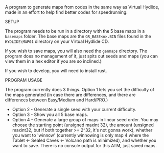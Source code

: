 A program to generate maps from codes in the same way as Virtual Hydlide, made in an effort to help find better codes for speedrunning. 

SETUP

The program needs to be run in a directory with the 5 base maps in a `basemaps` folder. The base maps are the `GR_BASE<n>.BIN` files found in the `HYDLIDE\MAP01` directory on your Virtual Hydlide CD. 

If you wish to save maps, you will also need the `genmaps` directory. The program does no management of it, just spits out seeds and maps (you can view them in a hex editor if you are so inclined.)

If you wish to develop, you will need to install rust.

PROGRAM USAGE 

The program currently does 3 things. Option 1 lets you set the difficulty of the maps generated (in case there are differences, and there are differences between Easy/Medium and Hard/PRO.)

* Option 2 - Generate a single seed with your current difficulty.
* Option 3 - Show you all 5 base maps.
* Option 4 - Generate a large group of maps in linear seed order. You may choose the starting point (unsigned maxint 32), the amount (unsigned maxint32, but if both together >= 2^32, it's not gonna work), whether you want to 'winnow' (currently winnowing is only map 4 where the Tablet <- Sealed Caves <- Volcano path is minimized), and whether you want to save. There is no console output for this ATM, just saved maps.
